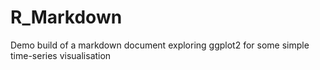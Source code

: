 # R_Markdown
Demo build of a markdown document exploring ggplot2 for some simple time-series visualisation
